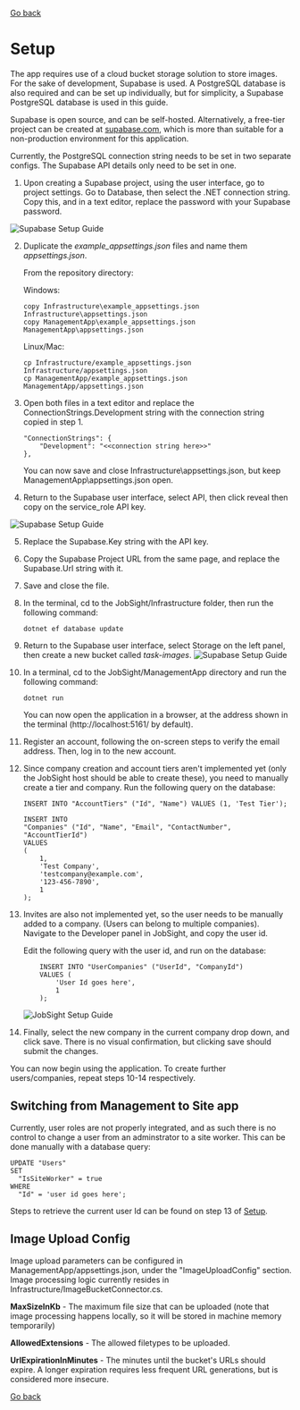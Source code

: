 [Go back](../README.md)

# Setup

The app requires use of a cloud bucket storage solution to store images. For the sake of development, Supabase is used. A PostgreSQL database is also required and can be set up individually, but for simplicity, a Supabase PostgreSQL database is used in this guide.

Supabase is open source, and can be self-hosted. Alternatively, a free-tier project can be created at [supabase.com](http://supabase.com), which is more than suitable for a non-production environment for this application.

Currently, the PostgreSQL connection string needs to be set in two separate configs. The Supabase API details only need to be set in one.

1. Upon creating a Supabase project, using the user interface, go to project settings. Go to Database, then select the .NET connection string. Copy this, and in a text editor, replace the password with your Supabase password.

![Supabase Setup Guide](https://alexbartlett.com/images/jobsight/supabase1.png)

2. Duplicate the *example_appsettings.json* files and name them *appsettings.json*.

	From the repository directory:

	Windows:
	```
	copy Infrastructure\example_appsettings.json Infrastructure\appsettings.json
	copy ManagementApp\example_appsettings.json ManagementApp\appsettings.json
	```

	Linux/Mac:
	```
	cp Infrastructure/example_appsettings.json Infrastructure/appsettings.json
	cp ManagementApp/example_appsettings.json ManagementApp/appsettings.json
	```

3. Open both files in a text editor and replace the ConnectionStrings.Development string with the connection string copied in step 1.
	```
	"ConnectionStrings": {
		"Development": "<<connection string here>>"
	},
	```
	You can now save and close Infrastructure\appsettings.json, but keep ManagementApp\appsettings.json open.

4. Return to the Supabase user interface, select API, then click reveal then copy on the service_role API key.

![Supabase Setup Guide](https://alexbartlett.com/images/jobsight/supabase2.png)

5. Replace the Supabase.Key string with the API key.

6. Copy the Supabase Project URL from the same page, and replace the Supabase.Url string with it.

7. Save and close the file.

8. In the terminal, cd to the JobSight/Infrastructure folder, then run the following command:
	```
	dotnet ef database update
	```

9. Return to the Supabase user interface, select Storage on the left panel, then create a new bucket called *task-images*.
![Supabase Setup Guide](https://alexbartlett.com/images/jobsight/supabase3.png)

10. In a terminal, cd to the JobSight/ManagementApp directory and run the following command:
	```
	dotnet run
	```
	You can now open the application in a browser, at the address shown in the terminal (http://localhost:5161/ by default).

11. Register an account, following the on-screen steps to verify the email address. Then, log in to the new account.

12. Since company creation and account tiers aren't implemented yet (only the JobSight host should be able to create these), you need to manually create a tier and company. Run the following query on the database:
	```postgres
	INSERT INTO "AccountTiers" ("Id", "Name") VALUES (1, 'Test Tier');

	INSERT INTO
	"Companies" ("Id", "Name", "Email", "ContactNumber", "AccountTierId")
	VALUES
	(
		1,
		'Test Company',
		'testcompany@example.com',
		'123-456-7890',
		1
	);
	```

13. Invites are also not implemented yet, so the user needs to be manually added to a company. (Users can belong to multiple companies). 
	Navigate to the Developer panel in JobSight, and copy the user id.

	Edit the following query with the user id, and run on the database:
	```postgres
		INSERT INTO "UserCompanies" ("UserId", "CompanyId") 
		VALUES (
			'User Id goes here', 
			1
		);
	```

	![JobSight Setup Guide](https://alexbartlett.com/images/jobsight/jobsight1.png)

14. Finally, select the new company in the current company drop down, and click save. There is no visual confirmation, but clicking save should submit the changes.

You can now begin using the application. To create further users/companies, repeat steps 10-14 respectively.

## Switching from Management to Site app

Currently, user roles are not properly integrated, and as such there is no control to change a user from an adminstrator to a site worker. This can be done manually with a database query:
```postgres
UPDATE "Users"
SET
  "IsSiteWorker" = true
WHERE
  "Id" = 'user id goes here';
```
Steps to retrieve the current user Id can be found on step 13 of [Setup](#setup).

## Image Upload Config

Image upload parameters can be configured in ManagementApp/appsettings.json, under the "ImageUploadConfig" section. Image processing logic currently resides in Infrastructure/ImageBucketConnector.cs.

**MaxSizeInKb** - The maximum file size that can be uploaded (note that image processing happens locally, so it will be stored in machine memory temporarily)

**AllowedExtensions** - The allowed filetypes to be uploaded.

**UrlExpirationInMinutes** - The minutes until the bucket's URLs should expire. A longer expiration requires less frequent URL generations, but is considered more insecure.

[Go back](../README.md)